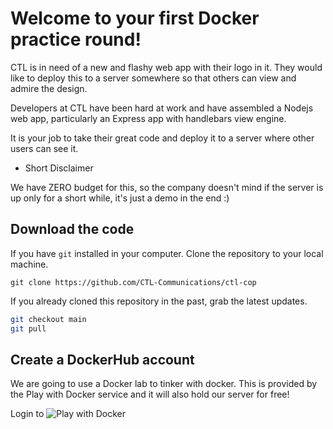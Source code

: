 # Welcome to your first Docker practice round!

CTL is in need of a new and flashy web app with their logo in it.
They would like to deploy this to a server somewhere so that others can view and admire the design.

Developers at CTL have been hard at work and have assembled a Nodejs web app,
particularly an Express app with handlebars view engine.

It is your job to take their great code and deploy it to a server where other users can see it.

- Short Disclaimer

We have ZERO budget for this, so the company doesn't mind if the server is up only for a short while, it's just a demo in the end :)

## Download the code

If you have `git` installed in your computer. Clone the repository to your local machine. 

`git clone https://github.com/CTL-Communications/ctl-cop`

If you already cloned this repository in the past, grab the latest updates.

```bash
git checkout main
git pull
```

## Create a DockerHub account

We are going to use a Docker lab to tinker with docker. This is provided by the Play with Docker service and it will also hold our server for free!

Login to ![Play with Docker](https://labs.play-with-docker.com/)




